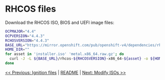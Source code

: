 # RHCOS files

Download the RHCOS ISO, BIOS and UEFI image files:

```bash
OCPMAJOR="4.4"
OCPVERSION="4.4.3"
RCHOSVERSION="4.4.3"
BASE_URL="https://mirror.openshift.com/pub/openshift-v4/dependencies/rhcos/4.4/${OCPVERSION}"
HOME_DIR=""
for asset in 'installer.iso' 'metal.x86_64.raw.gz'; do
  curl -J -L ${BASE_URL}/rhcos-${RHCOSVERSION}-x86_64-${asset} -o ${HOME_DIR}/rhcos-${RHCOSVERSION}-x86_64-${asset}
done
```

[<< Previous: Ignition files](7-ignition-files.md) | [README](../README.md) | [Next: Modify ISOs >>](9-modify-isos.md)
